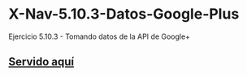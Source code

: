 # X-Nav-5.10.3-Datos-Google-Plus
Ejercicio 5.10.3 - Tomando datos de la API de Google+

## [Servido aquí](http://watson.gsyc.es/~dlumbrer/googleplus-activities.html) 
